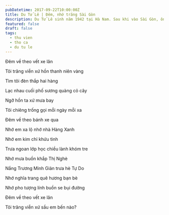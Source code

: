 ```yaml
---
pubDatetime: 2017-09-22T10:00:00Z
title: Du Tử Lê | Đêm, nhớ trăng Sài Gòn
description: Du Tử Lê sinh năm 1942 tại Hà Nam. Sau khi vào Sài Gòn, ông bắt đầu sáng tác nhiều tác phẩm dưới nhiều bút hiệu khác nhau. Bút hiệu Du Tử Lê được dùng lần đầu tiên vào năm 1958.
featured: false
draft: false
tags:
  - thu vien
  - tho ca
  - du tu le
---
```


Đêm về theo vết xe lăn

Tôi trăng viễn xứ hồn thanh niên vàng

Tìm tôi đèn thắp hai hàng

Lạc nhau cuối phố sương quàng cỏ cây

Ngỡ hồn ta xứ mưa bay

Tôi chiêng trống gọi mỗi ngày mỗi xa

Đêm về theo bánh xe qua

Nhớ em xa lộ nhớ nhà Hàng Xanh

Nhớ em kim chỉ khứu tình

Trưa ngoan lớp học chiều lành khóm tre

Nhớ mưa buồn khắp Thị Nghè

Nắng Trương Minh Giản trưa hè Tự Do

Nhớ nghĩa trang quê hương bạn bè

Nhớ pho tượng lính buồn se bụi đường

Đêm về theo vết xe lăn

Tôi trăng viễn xứ sầu em bến nào?

